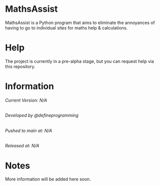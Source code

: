 # MathsAssist

MathsAssist is a Python program that aims to eliminate the annoyances of having to go to individual sites for maths help &amp; calculations.

# Help

The project is currently in a pre-alpha stage, but you can request help via this repository.

# Information

###### Current Version: N/A
###### Developed by @defineprogramming
###### Pushed to main at: N/A
###### Released at: N/A

# Notes

More information will be added here soon.
